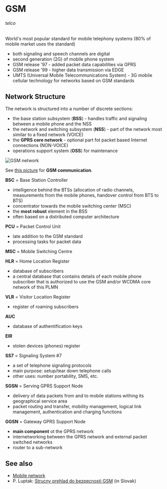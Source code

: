 # GSM
###### telco

World's most popular standard for mobile telephony systems (80% of mobile market uses the standard)

 * both signaling and speech channels are digital
 * second generation (2G) of mobile phone system
 * GSM release '97 - added packet data capabilities via GPRS
 * GSM release '99 - higher data transmission via EDGE
 * UMTS (Universal Mobile Telecommunications System) - 3G mobile cellular technology for networks based on GSM standards

## Network Structure
The network is structured into a number of discrete sections:

 * the base station subsystem (**BSS**) - handles traffic and signaling between a mobile phone and the NSS
 * the network and switching subsystem (**NSS**) - part of the network most similar to a fixed network (VOICE)
 * the **GPRS core network** - optional part fot packet based Internet connections (NON-VOICE)
 * operations support system (**OSS**) for maintenance

![GSM network](https://raw.github.com/jreisinger/audit/master/wiki_files/gsm_structure.png)

See [this picture](https://raw.github.com/jreisinger/audit/master/wiki_files/gsm_communication.jpg) for **GSM communication**.

**BSC** = Base Station Controller

 * intelligence behind the BTSs (allocation of radio channels, measurements from the mobile phones, handover control from BTS to BTS)
 * concentrator towards the mobile switching center (MSC)
 * the **most robust** element in the BSS
 * often based on a distributed computer architecture

**PCU** = Packet Control Unit

 * late addition to the GSM standard
 * processing tasks for packet data

**MSC** = Mobile Switching Centre

**HLR** = Home Location Register

 * database of subscribers
 * a central database that contains details of each mobile phone subscriber that is authorized to use the GSM and/or WCDMA core network of this PLMN

**VLR** = Visitor Location Register

 * register of roaming subscribers

**AUC**

 * database of authentification keys

**EIR**

 * stolen devices (phones) register

**SS7** = Signaling System #7

 * a set of telephone signaling protocols
 * main purpose: setup/tear down telephone calls
 * other uses: number portability, SMS, etc.

**SGSN** = Serving GPRS Support Node

 * delivery of data packets from and to mobile stations withing its geographical service area
 * packet routing and transfer, mobility management, logical link management, authentication and charging functions

**GGSN** = Gateway GPRS Support Node

 * **main component** ot the GPRS network
 * internetworking between the GPRS network and external packet switched networks
 * router to a sub-network

## See also

 * [Mobile network](http://en.wikipedia.org/wiki/Mobile_network)
 * P. Luptak: [Strucny prehlad do bezpecnosti GSM](http://www.nethemba.com/gsm-zranitelnosti.pdf) (in Slovak)
